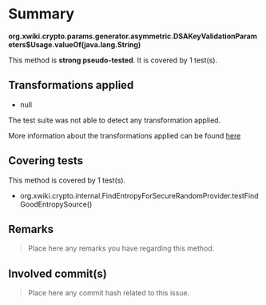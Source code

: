 # Summary
**org.xwiki.crypto.params.generator.asymmetric.DSAKeyValidationParameters$Usage.valueOf(java.lang.String)**

This method is **strong pseudo-tested**.
It is covered by 1 test(s). 


## Transformations applied

- null


The test suite was not able to detect any transformation applied.

More information about the transformations applied can be found [here](https://github.com/STAMP-project/pitest-descartes)

## Covering tests
This method is covered by 1 test(s).
* org.xwiki.crypto.internal.FindEntropyForSecureRandomProvider.testFindGoodEntropySource()


## Remarks
> Place here any remarks you have regarding this method.

## Involved commit(s)

> Place here any commit hash related to this issue.
